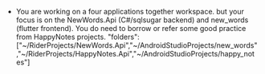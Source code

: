 - You are working on a four applications together workspace. but your focus is on the NewWords.Api (C#/sqlsugar backend) and new_words (flutter frontend). You do need to borrow or refer some good practice from HappyNotes projects.
"folders": ["~/RiderProjects/NewWords.Api","~/AndroidStudioProjects/new_words","~/RiderProjects/HappyNotes.Api","~/AndroidStudioProjects/happy_notes"]


